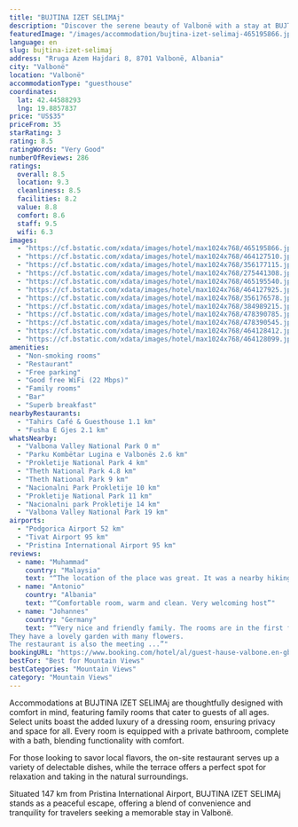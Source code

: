 ```yaml
---
title: "BUJTINA IZET SELIMAj"
description: "Discover the serene beauty of Valbonë with a stay at BUJTINA IZET SELIMAj, a charming guest house that promises breathtaking mountain views right from your window."
featuredImage: "/images/accommodation/bujtina-izet-selimaj-465195866.jpg"
language: en
slug: bujtina-izet-selimaj
address: "Rruga Azem Hajdari 8, 8701 Valbonë, Albania"
city: "Valbonë"
location: "Valbonë"
accommodationType: "guesthouse"
coordinates:
  lat: 42.44588293
  lng: 19.8857837
price: "US$35"
priceFrom: 35
starRating: 3
rating: 8.5
ratingWords: "Very Good"
numberOfReviews: 286
ratings:
  overall: 8.5
  location: 9.3
  cleanliness: 8.5
  facilities: 8.2
  value: 8.8
  comfort: 8.6
  staff: 9.5
  wifi: 6.3
images:
  - "https://cf.bstatic.com/xdata/images/hotel/max1024x768/465195866.jpg?k=5cbf6156851455f0398f87b7d8b607a5d66869bb7781331f8af07a3f5f72f861&o=&hp=1"
  - "https://cf.bstatic.com/xdata/images/hotel/max1024x768/464127510.jpg?k=fbaf4b47694d77e7130a47862b6430a944a32cdee138b761a6e169c6ffccdf23&o=&hp=1"
  - "https://cf.bstatic.com/xdata/images/hotel/max1024x768/356177115.jpg?k=aa886d4a55d8d2a2ce1c22773cdd1b532ed437237612296d75fd2759caa9c88b&o=&hp=1"
  - "https://cf.bstatic.com/xdata/images/hotel/max1024x768/275441308.jpg?k=2a57897d8df570afa69ec77e02b8b0e5696538b2bad4d5337a66bae61fac5d5b&o=&hp=1"
  - "https://cf.bstatic.com/xdata/images/hotel/max1024x768/465195540.jpg?k=b3c63eeb16f73eef7204644acbce6b37850c33d374681e34202b25399c13cfce&o=&hp=1"
  - "https://cf.bstatic.com/xdata/images/hotel/max1024x768/464127925.jpg?k=aeff06ce7fe99148ae1a4501278cba886cfbf04128993bf3a7c661645228a760&o=&hp=1"
  - "https://cf.bstatic.com/xdata/images/hotel/max1024x768/356176578.jpg?k=740c0b08bfcc65658494d437035621e5ae862e2dadd36e772f3808152d4e986b&o=&hp=1"
  - "https://cf.bstatic.com/xdata/images/hotel/max1024x768/384989215.jpg?k=8a5eda866a2862f83c89b37b65c88d2390e57a6c7d05c8320a01ee4c083d2671&o=&hp=1"
  - "https://cf.bstatic.com/xdata/images/hotel/max1024x768/478390785.jpg?k=e7a5bd8c2e5517ff8504bd2af918c5a5ecb7039a8bb389ace3df4cb5a8a41d20&o=&hp=1"
  - "https://cf.bstatic.com/xdata/images/hotel/max1024x768/478390545.jpg?k=416a35cfef7574fed6f34fccf5961c4975a28cb4493fd9941e6f9d69d618cfde&o=&hp=1"
  - "https://cf.bstatic.com/xdata/images/hotel/max1024x768/464128412.jpg?k=8973c84c4fa27ae823b363b4efe7c50d814c47bdd923a174f0d5525b6c70ae60&o=&hp=1"
  - "https://cf.bstatic.com/xdata/images/hotel/max1024x768/464128099.jpg?k=42e1f54043a1b84e75aaee6cd2b90639deb5207ba9fa16d91a21faa3712c3cd1&o=&hp=1"
amenities:
  - "Non-smoking rooms"
  - "Restaurant"
  - "Free parking"
  - "Good free WiFi (22 Mbps)"
  - "Family rooms"
  - "Bar"
  - "Superb breakfast"
nearbyRestaurants:
  - "Tahirs Café & Guesthouse 1.1 km"
  - "Fusha E Gjes 2.1 km"
whatsNearby:
  - "Valbona Valley National Park 0 m"
  - "Parku Kombëtar Lugina e Valbonës 2.6 km"
  - "Prokletije National Park 4 km"
  - "Theth National Park 4.8 km"
  - "Theth National Park 9 km"
  - "Nacionalni Park Prokletije 10 km"
  - "Prokletije National Park 11 km"
  - "Nacionalni park Prokletije 14 km"
  - "Valbona Valley National Park 19 km"
airports:
  - "Podgorica Airport 52 km"
  - "Tivat Airport 95 km"
  - "Pristina International Airport 95 km"
reviews:
  - name: "Muhammad"
    country: "Malaysia"
    text: "“The location of the place was great. It was a nearby hiking area and it is accessible to walk to all sorts of hiking locations. There's a boy there and he has a fluent English so it helps a lot to ask questions etc”"
  - name: "Antonio"
    country: "Albania"
    text: "“Comfortable room, warm and clean. Very welcoming host”"
  - name: "Johannes"
    country: "Germany"
    text: "“Very nice and friendly family. The rooms are in the first floor of their house and on the evening the heawas on, very convenientin October. The food was very good.
They have a lovely garden with many flowers.
The restaurant is also the meeting ...”"
bookingURL: "https://www.booking.com/hotel/al/guest-hause-valbone.en-gb.html?aid=8035640"
bestFor: "Best for Mountain Views"
bestCategories: "Mountain Views"
category: "Mountain Views"
---
```


Accommodations at BUJTINA IZET SELIMAj are thoughtfully designed with comfort in mind, featuring family rooms that cater to guests of all ages. Select units boast the added luxury of a dressing room, ensuring privacy and space for all. Every room is equipped with a private bathroom, complete with a bath, blending functionality with comfort.

For those looking to savor local flavors, the on-site restaurant serves up a variety of delectable dishes, while the terrace offers a perfect spot for relaxation and taking in the natural surroundings.

Situated 147 km from Pristina International Airport, BUJTINA IZET SELIMAj stands as a peaceful escape, offering a blend of convenience and tranquility for travelers seeking a memorable stay in Valbonë.
